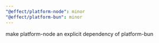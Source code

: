 ```yaml
---
"@effect/platform-node": minor
"@effect/platform-bun": minor
---
```


make platform-node an explicit dependency of platform-bun
